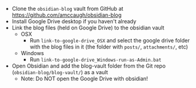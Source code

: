 - Clone the `obsidian-blog` vault from GitHub at https://github.com/amccaugh/obsidian-blog
- Install Google Drive desktop if you haven't already
- Link the blog files (held on Google Drive) to the obsidian vault
	- OSX
		- Run `link-to-google-drive_OSX` and select the google drive folder with the blog files in it (the folder with `posts/`, `attachments/`, etc)
	- Windows
		- Run `link-to-google-drive_Windows-run-as-Admin.bat`
- Open Obsidian and add the blog-vault folder from the Git repo (`obsidian-blog/blog-vault/`) as a vault
    - Note: Do NOT open the Google Drive with obsidian!